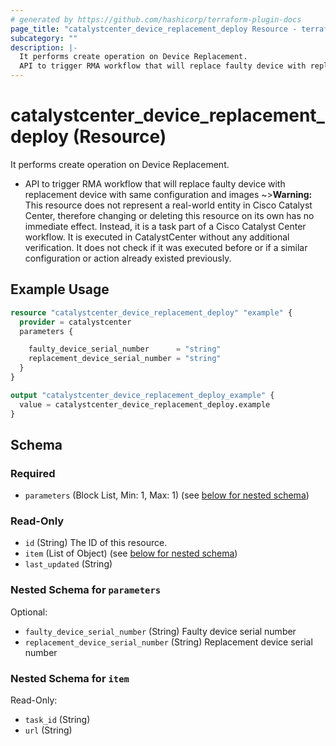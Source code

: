 ```yaml
---
# generated by https://github.com/hashicorp/terraform-plugin-docs
page_title: "catalystcenter_device_replacement_deploy Resource - terraform-provider-catalystcenter"
subcategory: ""
description: |-
  It performs create operation on Device Replacement.
  API to trigger RMA workflow that will replace faulty device with replacement device with same configuration and images
---
```


# catalystcenter_device_replacement_deploy (Resource)

It performs create operation on Device Replacement.

- API to trigger RMA workflow that will replace faulty device with replacement device with same configuration and images
~>**Warning:**
This resource does not represent a real-world entity in Cisco Catalyst Center, therefore changing or deleting this resource on its own has no immediate effect.
Instead, it is a task part of a Cisco Catalyst Center workflow. It is executed in CatalystCenter without any additional verification. It does not check if it was executed before or if a similar configuration or action already existed previously.

## Example Usage

```terraform
resource "catalystcenter_device_replacement_deploy" "example" {
  provider = catalystcenter
  parameters {

    faulty_device_serial_number      = "string"
    replacement_device_serial_number = "string"
  }
}

output "catalystcenter_device_replacement_deploy_example" {
  value = catalystcenter_device_replacement_deploy.example
}
```

<!-- schema generated by tfplugindocs -->
## Schema

### Required

- `parameters` (Block List, Min: 1, Max: 1) (see [below for nested schema](#nestedblock--parameters))

### Read-Only

- `id` (String) The ID of this resource.
- `item` (List of Object) (see [below for nested schema](#nestedatt--item))
- `last_updated` (String)

<a id="nestedblock--parameters"></a>
### Nested Schema for `parameters`

Optional:

- `faulty_device_serial_number` (String) Faulty device serial number
- `replacement_device_serial_number` (String) Replacement device serial number


<a id="nestedatt--item"></a>
### Nested Schema for `item`

Read-Only:

- `task_id` (String)
- `url` (String)
